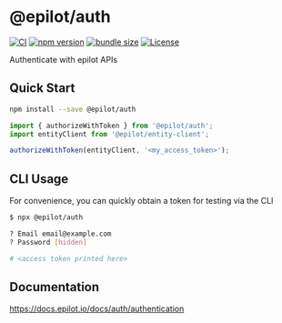 # @epilot/auth

[![CI](https://github.com/epilot-dev/sdk-js/workflows/CI/badge.svg)](https://github.com/epilot-dev/sdk-js/actions?query=workflow%3ACI)
[![npm version](https://img.shields.io/npm/v/@epilot/auth.svg)](https://www.npmjs.com/package/@epilot/auth)
[![bundle size](https://img.shields.io/bundlephobia/minzip/@epilot/auth?label=gzip%20bundle)](https://bundlephobia.com/package/@epilot/auth)
[![License](http://img.shields.io/:license-mit-blue.svg)](https://github.com/epilot-dev/sdk-js/blob/main/LICENSE)

Authenticate with epilot APIs

## Quick Start

```sh
npm install --save @epilot/auth
```

```typescript
import { authorizeWithToken } from '@epilot/auth';
import entityClient from '@epilot/entity-client';

authorizeWithToken(entityClient, '<my_access_token>');
```

## CLI Usage

For convenience, you can quickly obtain a token for testing via the CLI

```sh
$ npx @epilot/auth

? Email email@example.com
? Password [hidden]

# <access token printed here>
```

## Documentation

https://docs.epilot.io/docs/auth/authentication
